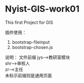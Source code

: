 # Nyist-GIS-work01
This first Project for GIS

插件使用：
1. bootstrap-fileinput
2. bootstrap-chosen.js

说明：
文件前缀
    jys-->教研室模块  
    shr-->审核人  
    zr-->主任  
    未标示前缀则是通用页面
    
